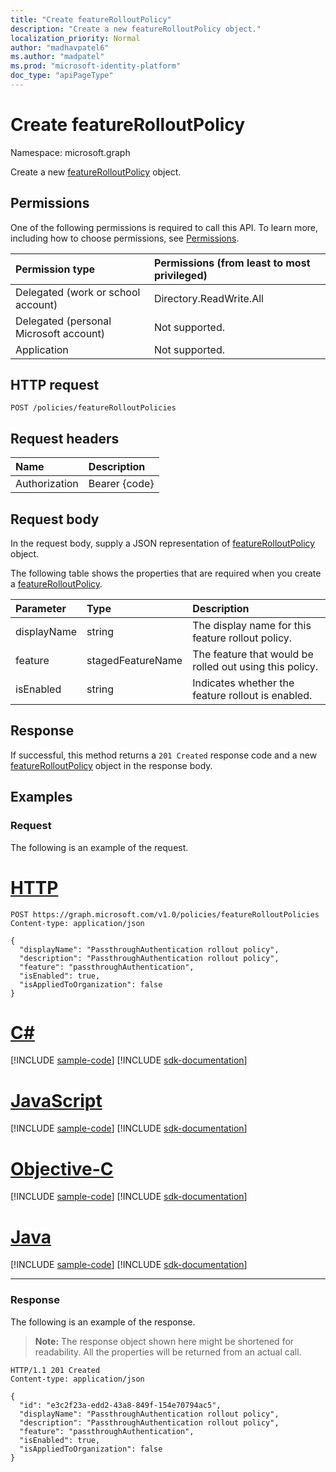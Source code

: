 ```yaml
---
title: "Create featureRolloutPolicy"
description: "Create a new featureRolloutPolicy object."
localization_priority: Normal
author: "madhavpatel6"
ms.author: "madpatel"
ms.prod: "microsoft-identity-platform"
doc_type: "apiPageType"
---
```


# Create featureRolloutPolicy

Namespace: microsoft.graph

Create a new [featureRolloutPolicy](../resources/featurerolloutpolicy.md) object.

## Permissions

One of the following permissions is required to call this API. To learn more, including how to choose permissions, see [Permissions](/graph/permissions-reference).

| Permission type                        | Permissions (from least to most privileged) |
|:---------------------------------------|:--------------------------------------------|
| Delegated (work or school account)     | Directory.ReadWrite.All |
| Delegated (personal Microsoft account) | Not supported. |
| Application                            | Not supported. |

## HTTP request

<!-- { "blockType": "ignored" } -->

```http
POST /policies/featureRolloutPolicies
```

## Request headers

| Name          | Description   |
|:--------------|:--------------|
| Authorization | Bearer {code} |

## Request body

In the request body, supply a JSON representation of [featureRolloutPolicy](../resources/featurerolloutpolicy.md) object.

The following table shows the properties that are required when you create a [featureRolloutPolicy](../resources/featurerolloutpolicy.md).

| Parameter | Type | Description|
|:---------------|:--------|:----------|
|displayName |string |The display name for this feature rollout policy.|
|feature |stagedFeatureName |The feature that would be rolled out using this policy.|
|isEnabled |string |Indicates whether the feature rollout is enabled.|

## Response

If successful, this method returns a `201 Created` response code and a new [featureRolloutPolicy](../resources/featurerolloutpolicy.md) object in the response body.

## Examples

### Request

The following is an example of the request.

# [HTTP](#tab/http)
<!-- {
  "blockType": "request",
  "name": "create_featurerolloutpolicy_from_directory"
}-->

```http
POST https://graph.microsoft.com/v1.0/policies/featureRolloutPolicies
Content-type: application/json

{
  "displayName": "PassthroughAuthentication rollout policy",
  "description": "PassthroughAuthentication rollout policy",
  "feature": "passthroughAuthentication",
  "isEnabled": true,
  "isAppliedToOrganization": false
}
```
# [C#](#tab/csharp)
[!INCLUDE [sample-code](../../includes/snippets/csharp/create-featurerolloutpolicy-from-directory-csharp-snippets.md)]
[!INCLUDE [sdk-documentation](../includes/snippets/snippets-sdk-documentation-link.md)]

# [JavaScript](#tab/javascript)
[!INCLUDE [sample-code](../../includes/snippets/javascript/create-featurerolloutpolicy-from-directory-javascript-snippets.md)]
[!INCLUDE [sdk-documentation](../includes/snippets/snippets-sdk-documentation-link.md)]

# [Objective-C](#tab/objc)
[!INCLUDE [sample-code](../../includes/snippets/objc/create-featurerolloutpolicy-from-directory-objc-snippets.md)]
[!INCLUDE [sdk-documentation](../includes/snippets/snippets-sdk-documentation-link.md)]

# [Java](#tab/java)
[!INCLUDE [sample-code](../../includes/snippets/java/create-featurerolloutpolicy-from-directory-java-snippets.md)]
[!INCLUDE [sdk-documentation](../includes/snippets/snippets-sdk-documentation-link.md)]

---


### Response

The following is an example of the response.

> **Note:** The response object shown here might be shortened for readability. All the properties will be returned from an actual call.

<!-- {
  "blockType": "response",
  "truncated": true,
  "@odata.type": "microsoft.graph.featureRolloutPolicy"
} -->

```http
HTTP/1.1 201 Created
Content-type: application/json

{
  "id": "e3c2f23a-edd2-43a8-849f-154e70794ac5",
  "displayName": "PassthroughAuthentication rollout policy",
  "description": "PassthroughAuthentication rollout policy",
  "feature": "passthroughAuthentication",
  "isEnabled": true,
  "isAppliedToOrganization": false
}
```

<!-- uuid: 16cd6b66-4b1a-43a1-adaf-3a886856ed98
2019-02-04 14:57:30 UTC -->
<!-- {
  "type": "#page.annotation",
  "description": "Create featureRolloutPolicy",
  "keywords": "",
  "section": "documentation",
  "tocPath": ""
}-->


